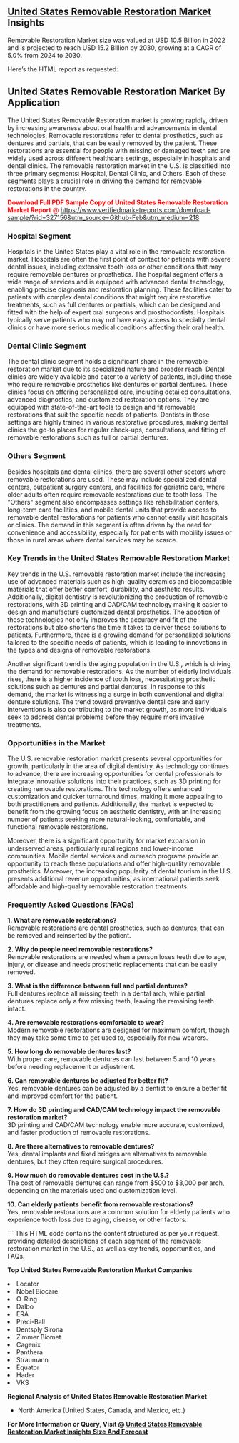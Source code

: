 <h2><a href="https://www.verifiedmarketreports.com/download-sample/?rid=327156&amp;utm_source=Github-Feb&amp;utm_medium=218" target="_blank">United States Removable Restoration Market</a> Insights</h2><p>Removable Restoration Market size was valued at USD 10.5 Billion in 2022 and is projected to reach USD 15.2 Billion by 2030, growing at a CAGR of 5.0% from 2024 to 2030.</p><p>Here’s the HTML report as requested:  <h2>United States Removable Restoration Market By Application</h2> <p>The United States Removable Restoration market is growing rapidly, driven by increasing awareness about oral health and advancements in dental technologies. Removable restorations refer to dental prosthetics, such as dentures and partials, that can be easily removed by the patient. These restorations are essential for people with missing or damaged teeth and are widely used across different healthcare settings, especially in hospitals and dental clinics. The removable restoration market in the U.S. is classified into three primary segments: Hospital, Dental Clinic, and Others. Each of these segments plays a crucial role in driving the demand for removable restorations in the country.</p> <p><p><span class=""><span style="color: #ff0000;"><strong>Download Full PDF Sample Copy of United States Removable Restoration Market Report</strong> @ </span><a href="https://www.verifiedmarketreports.com/download-sample/?rid=327156&amp;utm_source=Github-Feb&amp;utm_medium=218" target="_blank">https://www.verifiedmarketreports.com/download-sample/?rid=327156&amp;utm_source=Github-Feb&amp;utm_medium=218</a></span></p></p> <h3>Hospital Segment</h3> <p>Hospitals in the United States play a vital role in the removable restoration market. Hospitals are often the first point of contact for patients with severe dental issues, including extensive tooth loss or other conditions that may require removable dentures or prosthetics. The hospital segment offers a wide range of services and is equipped with advanced dental technology, enabling precise diagnosis and restoration planning. These facilities cater to patients with complex dental conditions that might require restorative treatments, such as full dentures or partials, which can be designed and fitted with the help of expert oral surgeons and prosthodontists. Hospitals typically serve patients who may not have easy access to specialty dental clinics or have more serious medical conditions affecting their oral health.</p> <h3>Dental Clinic Segment</h3> <p>The dental clinic segment holds a significant share in the removable restoration market due to its specialized nature and broader reach. Dental clinics are widely available and cater to a variety of patients, including those who require removable prosthetics like dentures or partial dentures. These clinics focus on offering personalized care, including detailed consultations, advanced diagnostics, and customized restoration options. They are equipped with state-of-the-art tools to design and fit removable restorations that suit the specific needs of patients. Dentists in these settings are highly trained in various restorative procedures, making dental clinics the go-to places for regular check-ups, consultations, and fitting of removable restorations such as full or partial dentures.</p> <h3>Others Segment</h3> <p>Besides hospitals and dental clinics, there are several other sectors where removable restorations are used. These may include specialized dental centers, outpatient surgery centers, and facilities for geriatric care, where older adults often require removable restorations due to tooth loss. The "Others" segment also encompasses settings like rehabilitation centers, long-term care facilities, and mobile dental units that provide access to removable dental restorations for patients who cannot easily visit hospitals or clinics. The demand in this segment is often driven by the need for convenience and accessibility, especially for patients with mobility issues or those in rural areas where dental services may be scarce.</p> <h3>Key Trends in the United States Removable Restoration Market</h3> <p>Key trends in the U.S. removable restoration market include the increasing use of advanced materials such as high-quality ceramics and biocompatible materials that offer better comfort, durability, and aesthetic results. Additionally, digital dentistry is revolutionizing the production of removable restorations, with 3D printing and CAD/CAM technology making it easier to design and manufacture customized dental prosthetics. The adoption of these technologies not only improves the accuracy and fit of the restorations but also shortens the time it takes to deliver these solutions to patients. Furthermore, there is a growing demand for personalized solutions tailored to the specific needs of patients, which is leading to innovations in the types and designs of removable restorations.</p> <p>Another significant trend is the aging population in the U.S., which is driving the demand for removable restorations. As the number of elderly individuals rises, there is a higher incidence of tooth loss, necessitating prosthetic solutions such as dentures and partial dentures. In response to this demand, the market is witnessing a surge in both conventional and digital denture solutions. The trend toward preventive dental care and early interventions is also contributing to the market growth, as more individuals seek to address dental problems before they require more invasive treatments.</p> <h3>Opportunities in the Market</h3> <p>The U.S. removable restoration market presents several opportunities for growth, particularly in the area of digital dentistry. As technology continues to advance, there are increasing opportunities for dental professionals to integrate innovative solutions into their practices, such as 3D printing for creating removable restorations. This technology offers enhanced customization and quicker turnaround times, making it more appealing to both practitioners and patients. Additionally, the market is expected to benefit from the growing focus on aesthetic dentistry, with an increasing number of patients seeking more natural-looking, comfortable, and functional removable restorations.</p> <p>Moreover, there is a significant opportunity for market expansion in underserved areas, particularly rural regions and lower-income communities. Mobile dental services and outreach programs provide an opportunity to reach these populations and offer high-quality removable prosthetics. Moreover, the increasing popularity of dental tourism in the U.S. presents additional revenue opportunities, as international patients seek affordable and high-quality removable restoration treatments.</p> <h3>Frequently Asked Questions (FAQs)</h3> <p><strong>1. What are removable restorations?</strong><br> Removable restorations are dental prosthetics, such as dentures, that can be removed and reinserted by the patient.</p> <p><strong>2. Why do people need removable restorations?</strong><br> Removable restorations are needed when a person loses teeth due to age, injury, or disease and needs prosthetic replacements that can be easily removed.</p> <p><strong>3. What is the difference between full and partial dentures?</strong><br> Full dentures replace all missing teeth in a dental arch, while partial dentures replace only a few missing teeth, leaving the remaining teeth intact.</p> <p><strong>4. Are removable restorations comfortable to wear?</strong><br> Modern removable restorations are designed for maximum comfort, though they may take some time to get used to, especially for new wearers.</p> <p><strong>5. How long do removable dentures last?</strong><br> With proper care, removable dentures can last between 5 and 10 years before needing replacement or adjustment.</p> <p><strong>6. Can removable dentures be adjusted for better fit?</strong><br> Yes, removable dentures can be adjusted by a dentist to ensure a better fit and improved comfort for the patient.</p> <p><strong>7. How do 3D printing and CAD/CAM technology impact the removable restoration market?</strong><br> 3D printing and CAD/CAM technology enable more accurate, customized, and faster production of removable restorations.</p> <p><strong>8. Are there alternatives to removable dentures?</strong><br> Yes, dental implants and fixed bridges are alternatives to removable dentures, but they often require surgical procedures.</p> <p><strong>9. How much do removable dentures cost in the U.S.?</strong><br> The cost of removable dentures can range from $500 to $3,000 per arch, depending on the materials used and customization level.</p> <p><strong>10. Can elderly patients benefit from removable restorations?</strong><br> Yes, removable restorations are a common solution for elderly patients who experience tooth loss due to aging, disease, or other factors.</p> ``` This HTML code contains the content structured as per your request, providing detailed descriptions of each segment of the removable restoration market in the U.S., as well as key trends, opportunities, and FAQs.</p><p><strong>Top United States Removable Restoration Market Companies</strong></p><div data-test-id=""><p><li>Locator</li><li> Nobel Biocare</li><li> O-Ring</li><li> Dalbo</li><li> ERA</li><li> Preci-Ball</li><li> Dentsply Sirona</li><li> Zimmer Biomet</li><li> Cagenix</li><li> Panthera</li><li> Straumann</li><li> Equator</li><li> Hader</li><li> VKS</li></p><div><strong>Regional Analysis of&nbsp;United States Removable Restoration Market</strong></div><ul><li dir="ltr"><p dir="ltr">North America&nbsp;(United States, Canada, and Mexico, etc.)</p></li></ul><p><strong>For More Information or Query, Visit @&nbsp;</strong><strong><a href="https://www.verifiedmarketreports.com/product/removable-restoration-market/?utm_source=Github-Feb&amp;utm_medium=218" target="_blank">United States Removable Restoration Market Insights Size And Forecast</a></strong></p></div>
